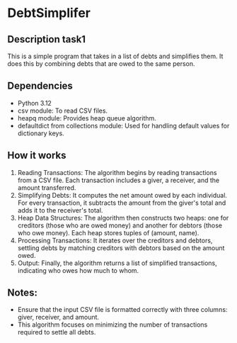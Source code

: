 # DebtSimplifer

## Description task1
This is a simple program that takes in a list of debts and simplifies them. It does this by combining debts that are owed to the same person.

## Dependencies
- Python 3.12
- csv module: To read CSV files.
- heapq module: Provides heap queue algorithm.
- defaultdict from collections module: Used for handling default values for dictionary keys.

## How it works
1. Reading Transactions: The algorithm begins by reading transactions from a CSV file. Each transaction includes a giver, a receiver, and the amount transferred.
2. Simplifying Debts: It computes the net amount owed by each individual. For every transaction, it subtracts the amount from the giver's total and adds it to the receiver's total.
3. Heap Data Structures: The algorithm then constructs two heaps: one for creditors (those who are owed money) and another for debtors (those who owe money). Each heap stores tuples of (amount, name).
4. Processing Transactions: It iterates over the creditors and debtors, settling debts by matching creditors with debtors based on the amount owed.
5. Output: Finally, the algorithm returns a list of simplified transactions, indicating who owes how much to whom.

## Notes:
- Ensure that the input CSV file is formatted correctly with three columns: giver, receiver, and amount.
- This algorithm focuses on minimizing the number of transactions required to settle all debts.